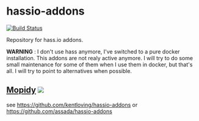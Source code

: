 # hassio-addons
[![Build Status](https://travis-ci.org/bestlibre/hassio-addons.svg?branch=master)](https://travis-ci.org/bestlibre/hassio-addons)

Repository for hass.io addons.

**WARNING** : I don't use hass anymore, I've switched to a pure docker installation. This addons are not realy active anymore. I will try to do some small maintenance for some of them when I use them in docker, but that's all. I will try to point to alternatives when possible.

## [Mopidy](https://github.com/bestlibre/hassio-addons/tree/master/mopidy) [![](https://images.microbadger.com/badges/version/bestlibre/armhf-mopidy.svg)](https://microbadger.com/images/bestlibre/armhf-mopidy "Get your own version badge on microbadger.com")

see https://github.com/kentloving/hassio-addons or https://github.com/assada/hassio-addons


